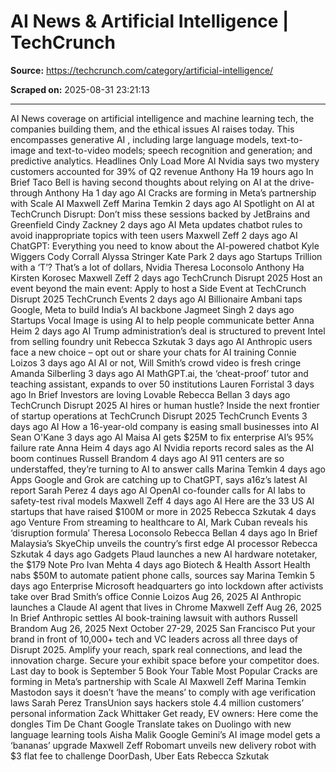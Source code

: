 # AI News & Artificial Intelligence | TechCrunch

**Source:** https://techcrunch.com/category/artificial-intelligence/

**Scraped on:** 2025-08-31 23:21:13

---

AI
News coverage on artificial intelligence and machine learning tech, the companies building them, and the ethical issues AI raises today. This encompasses
generative AI
, including large language models, text-to-image and text-to-video models; speech recognition and generation; and predictive analytics.
Headlines Only
Load More
AI
Nvidia says two mystery customers accounted for 39% of Q2 revenue
Anthony Ha
19 hours ago
In Brief
Taco Bell is having second thoughts about relying on AI at the drive-through
Anthony Ha
1 day ago
AI
Cracks are forming in Meta’s partnership with Scale AI
Maxwell Zeff
Marina Temkin
2 days ago
AI
Spotlight on AI at TechCrunch Disrupt: Don’t miss these sessions backed by JetBrains and Greenfield
Cindy Zackney
2 days ago
AI
Meta updates chatbot rules to avoid inappropriate topics with teen users
Maxwell Zeff
2 days ago
AI
ChatGPT: Everything you need to know about the AI-powered chatbot
Kyle Wiggers
Cody Corrall
Alyssa Stringer
Kate Park
2 days ago
Startups
Trillion with a ‘T’? That’s a lot of dollars, Nvidia
Theresa Loconsolo
Anthony Ha
Kirsten Korosec
Maxwell Zeff
2 days ago
TechCrunch Disrupt 2025
Host an event beyond the main event: Apply to host a Side Event at TechCrunch Disrupt 2025
TechCrunch Events
2 days ago
AI
Billionaire Ambani taps Google, Meta to build India’s AI backbone
Jagmeet Singh
2 days ago
Startups
Vocal Image is using AI to help people communicate better
Anna Heim
2 days ago
AI
Trump administration’s deal is structured to prevent Intel from selling foundry unit
Rebecca Szkutak
3 days ago
AI
Anthropic users face a new choice – opt out or share your chats for AI training
Connie Loizos
3 days ago
AI
AI or not, Will Smith’s crowd video is fresh cringe
Amanda Silberling
3 days ago
AI
MathGPT.ai, the ‘cheat-proof’ tutor and teaching assistant, expands to over 50 institutions
Lauren Forristal
3 days ago
In Brief
Investors are loving Lovable
Rebecca Bellan
3 days ago
TechCrunch Disrupt 2025
AI hires or human hustle? Inside the next frontier of startup operations at TechCrunch Disrupt 2025
TechCrunch Events
3 days ago
AI
How a 16-year-old company is easing small businesses into AI
Sean O'Kane
3 days ago
AI
Maisa AI gets $25M to fix enterprise AI’s 95% failure rate
Anna Heim
4 days ago
AI
Nvidia reports record sales as the AI boom continues
Russell Brandom
4 days ago
AI
911 centers are so understaffed, they’re turning to AI to answer calls
Marina Temkin
4 days ago
Apps
Google and Grok are catching up to ChatGPT, says a16z’s latest AI report
Sarah Perez
4 days ago
AI
OpenAI co-founder calls for AI labs to safety-test rival models
Maxwell Zeff
4 days ago
AI
Here are the 33 US AI startups that have raised $100M or more in 2025
Rebecca Szkutak
4 days ago
Venture
From streaming to healthcare to AI, Mark Cuban reveals his ‘disruption formula’
Theresa Loconsolo
Rebecca Bellan
4 days ago
In Brief
Malaysia’s SkyeChip unveils the country’s first edge AI processor
Rebecca Szkutak
4 days ago
Gadgets
Plaud launches a new AI hardware notetaker, the $179 Note Pro
Ivan Mehta
4 days ago
Biotech & Health
Assort Health nabs $50M to automate patient phone calls, sources say
Marina Temkin
5 days ago
Enterprise
Microsoft headquarters go into lockdown after activists take over Brad Smith’s office
Connie Loizos
Aug 26, 2025
AI
Anthropic launches a Claude AI agent that lives in Chrome
Maxwell Zeff
Aug 26, 2025
In Brief
Anthropic settles AI book-training lawsuit with authors
Russell Brandom
Aug 26, 2025
Next
October 27-29, 2025
San Francisco
Put your brand in front of 10,000+ tech and VC leaders across all three days of Disrupt 2025. Amplify your reach, spark real connections, and lead the innovation charge. Secure your exhibit space before your competitor does.
Last day to book is September 5
Book Your Table
Most Popular
Cracks are forming in Meta’s partnership with Scale AI
Maxwell Zeff
Marina Temkin
Mastodon says it doesn’t ‘have the means’ to comply with age verification laws
Sarah Perez
TransUnion says hackers stole 4.4 million customers’ personal information
Zack Whittaker
Get ready, EV owners: Here come the dongles
Tim De Chant
Google Translate takes on Duolingo with new language learning tools
Aisha Malik
Google Gemini’s AI image model gets a ‘bananas’ upgrade
Maxwell Zeff
Robomart unveils new delivery robot with $3 flat fee to challenge DoorDash, Uber Eats
Rebecca Szkutak